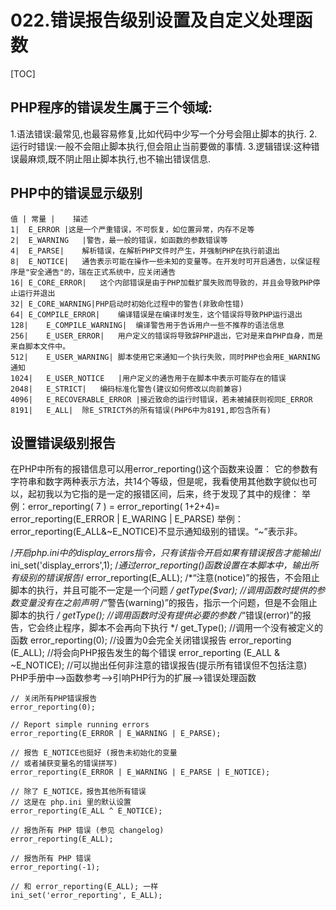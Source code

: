 # 022.错误报告级别设置及自定义处理函数
[TOC]

## PHP程序的错误发生属于三个领域:
1.语法错误:最常见,也最容易修复,比如代码中少写一个分号会阻止脚本的执行.
2.运行时错误:一般不会阻止脚本执行,但会阻止当前要做的事情.
3.逻辑错误:这种错误最麻烦,既不阴止阻止脚本执行,也不输出错误信息.

## PHP中的错误显示级别
```table
值 |	常量 |	描述
1|	E_ERROR	|这是一个严重错误，不可恢复，如位置异常，内存不足等
2|	E_WARNING	|警告，最一般的错误，如函数的参数错误等
4|	E_PARSE|	解析错误，在解析PHP文件时产生，并强制PHP在执行前退出
8|	E_NOTICE|	通告表示可能在操作一些未知的变量等。在开发时可开启通告，以保证程序是"安全通告"的，瑞在正式系统中，应关闭通告
16|	E_CORE_ERROR|	这个内部错误是由于PHP加载扩展失败而导致的，并且会导致PHP停止运行并退出
32|	E_CORE_WARNING|PHP启动时初始化过程中的警告(非致命性错)
64|	E_COMPILE_ERROR|	编译错误是在编译时发生，这个错误将导致PHP运行退出
128|	E_COMPILE_WARNING|	编译警告用于告诉用户一些不推荐的语法信息
256|	E_USER_ERROR|	用户定义的错误将导致辞PHP退出，它对是来自PHP自身，而是来自脚本文件中。
512|	E_USER_WARNING|	脚本使用它来通知一个执行失败，同时PHP也会用E_WARNING通知
1024|	E_USER_NOTICE	|用户定义的通告用于在脚本中表示可能存在的错误
2048|	E_STRICT|	编码标准化警告(建议如何修改以向前兼容)
4096|	E_RECOVERABLE_ERROR	|接近致命的运行时错误，若未被捕获则视同E_ERROR
8191|	E_ALL|	除E_STRICT外的所有错误(PHP6中为8191,即包含所有)
```
## 设置错误级别报告
在PHP中所有的报错信息可以用error_reporting()这个函数来设置：
它的参数有字符串和数字两种表示方法，共14个等级，但是呢，我看使用其他数字貌似也可以，起初我以为它指的是一定的报错区间，后来，终于发现了其中的规律：
举例：error_reporting( 7 ) = error_reporting( 1+2+4)= error_reporting(E_ERROR | E_WARING | E_PARSE)
举例：error_reporting(E_ALL&~E_NOTICE)不显示通知级别的错误。“~”表示非。

/*开启php.ini中的display_errors指令，只有该指令开启如果有错误报告才能输出*/
ini_set('display_errors',1); 
/*通过error_reporting()函数设置在本脚本中，输出所有级别的错误报告*/
error_reporting(E_ALL);
/*“注意(notice)”的报告，不会阻止脚本的执行，并且可能不一定是一个问题 */
getType($var);             //调用函数时提供的参数变量没有在之前声明
/*“警告(warning)”的报告，指示一个问题，但是不会阻止脚本的执行 */
getType();                 //调用函数时没有提供必要的参数
/*“错误(error)”的报告，它会终止程序，脚本不会再向下执行 */
get_Type();                //调用一个没有被定义的函数
error_reporting(0);                    //设置为0会完全关闭错误报告
error_reporting (E_ALL);               //将会向PHP报告发生的每个错误
error_reporting (E_ALL & ~E_NOTICE); //可以抛出任何非注意的错误报告(提示所有错误但不包括注意)
PHP手册中-->函数参考-->引响PHP行为的扩展-->错误处理函数
```shell
// 关闭所有PHP错误报告
error_reporting(0);

// Report simple running errors
error_reporting(E_ERROR | E_WARNING | E_PARSE);

// 报告 E_NOTICE也挺好 (报告未初始化的变量
// 或者捕获变量名的错误拼写)
error_reporting(E_ERROR | E_WARNING | E_PARSE | E_NOTICE);

// 除了 E_NOTICE，报告其他所有错误
// 这是在 php.ini 里的默认设置
error_reporting(E_ALL ^ E_NOTICE);

// 报告所有 PHP 错误 (参见 changelog)
error_reporting(E_ALL);

// 报告所有 PHP 错误
error_reporting(-1);

// 和 error_reporting(E_ALL); 一样
ini_set('error_reporting', E_ALL);

```

